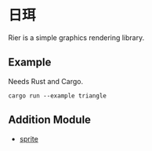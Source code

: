 # 日珥
Rier is a simple graphics rendering library.

## Example
Needs Rust and Cargo.

```
cargo run --example triangle
```

## Addition Module

* [sprite](https://github.com/tioover/rier-sprite/)
